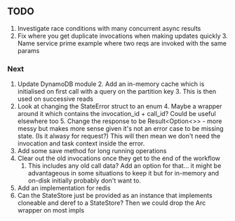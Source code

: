 ## TODO
1. Investigate race conditions with many concurrent async results
2. Fix where you get duplicate invocations when making updates quickly
   3. Name service prime example where two reqs are invoked with the same params
### Next

1. Update DynamoDB module
   2. Add an in-memory cache which is initialised on first call with a query on the partition key
      3. This is then used on successive reads
3. Look at changing the StateError struct to an enum
   4. Maybe a wrapper around it which contains the invocation_id + call_id? Could be useful elsewhere too
   5. Change the response to be Result<Option<>> - more messy but makes more sense given it's not an error case to be missing state. (Is it alwasy for request?) This will then mean we don't need the invocation and task context inside the error.
8. Add some save method for long running operations
9. Clear out the old invocations once they get to the end of the workflow
   1. This includes any old call data? Add an option for that... it might be advantageous in some situations to keep it but for in-memory and on-disk initially probably don't want to.
12. Add an implementation for redis
13. Can the StateStore just be provided as an instance that implements cloneable and deref to a StateStore? Then we could drop the Arc wrapper on most impls